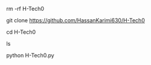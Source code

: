 rm -rf H-Tech0

git clone 
https://github.com/HassanKarimi630/H-Tech0

cd H-Tech0

ls

python H-Tech0.py
